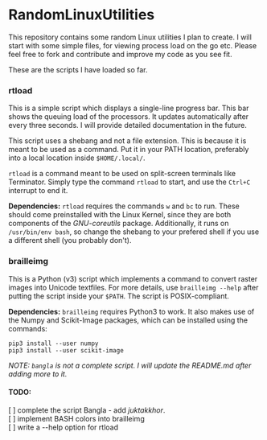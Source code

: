 # RandomLinuxUtilities

This repository contains some random Linux utilities I plan to create. I will start with some simple files, for viewing process load on the go etc. Please feel free to fork and contribute and improve my code as you see fit.

These are the scripts I have loaded so far.

### rtload

This is a simple script which displays a single-line progress bar. This bar shows the queuing load of the processors. It updates automatically after every three seconds. I will provide detailed documentation in the future.

This script uses a shebang and not a file extension. This is because it is meant to be used as a command. Put it in your PATH location, preferably into a local location inside `$HOME/.local/`.

`rtload` is a command meant to be used on split-screen terminals like Terminator. Simply type the command `rtload` to start, and use the `Ctrl+C` interrupt to end it.

**Dependencies:** `rtload` requires the commands `w` and `bc` to run. These should come preinstalled with the Linux Kernel, since they are both components of the *GNU-coreutils* package. Additionally, it runs on `/usr/bin/env bash`, so change the shebang to your prefered shell if you use a different shell (you probably don't).

### brailleimg

This is a Python (v3) script which implements a command to convert raster images into Unicode textfiles. For more details, use `brailleimg --help` after putting the script inside your `$PATH`. The script is POSIX-compliant.

**Dependencies:** `brailleimg` requires Python3 to work. It also makes use of the Numpy and Scikit-Image packages, which can be installed using the commands:
```
pip3 install --user numpy
pip3 install --user scikit-image
```

*NOTE: `bangla` is not a complete script. I will update the README.md after adding more to it.*

#### TODO:
  [ ] complete the script Bangla - add *juktakkhor*.  
  [ ] implement BASH colors into brailleimg  
  [ ] write a --help option for rtload  
